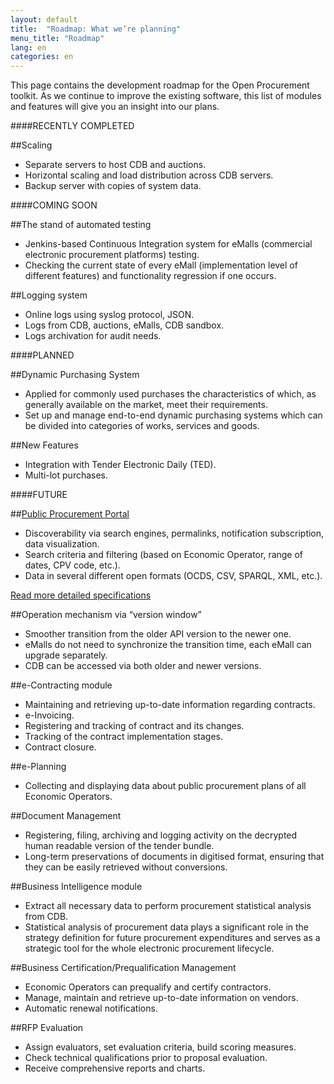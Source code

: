 ```yaml
---
layout: default
title:  "Roadmap: What we’re planning"
menu_title: "Roadmap"
lang: en
categories: en
---
```


This page contains the development roadmap for the Open Procurement toolkit. As we continue to improve the existing software, this list of modules and features will give you an insight into our plans.

####RECENTLY COMPLETED

##Scaling
* Separate servers to host CDB and auctions.
* Horizontal scaling and load distribution across CDB servers.
* Backup server with copies of system data.

####COMING SOON

##The stand of automated testing
* Jenkins-based Continuous Integration system for eMalls (commercial electronic procurement platforms) testing. 
* Checking the current state of every eMall (implementation level of different features) and functionality regression if one occurs.

##Logging system
* Online logs using syslog protocol, JSON.
* Logs from CDB, auctions, eMalls, CDB sandbox.
* Logs archivation for audit needs.

####PLANNED

##Dynamic Purchasing System
* Applied for commonly used purchases the characteristics of which, as generally available on the market, meet their requirements.
* Set up and manage end-to-end dynamic purchasing systems which can be divided into categories of works, services and goods. 

##New Features
* Integration with Tender Electronic Daily (TED).
* Multi-lot purchases.

####FUTURE

##[Public Procurement Portal](http://openprocurement.org/en/public-procurement-portal)
* Discoverability via search engines, permalinks, notification subscription, data visualization. 
* Search criteria and filtering (based on Economic Operator, range of dates, CPV code, etc.).
* Data in several different open formats (OCDS, CSV, SPARQL, XML, etc.).

[Read more detailed specifications](http://openprocurement.org/en/public-procurement-portal)

##Operation mechanism via “version window”
* Smoother transition from the older API version to the newer one. 
* eMalls do not need to synchronize the transition time, each eMall can upgrade separately.
* CDB can be accessed via both older and newer versions.

##e-Contracting module
* Maintaining and retrieving up-to-date information regarding contracts.
* e-Invoicing.
* Registering and tracking of contract and its changes.
* Tracking of the contract implementation stages.
* Contract closure.

##e-Planning 
* Collecting and displaying data about public procurement plans of all Economic Operators.

##Document Management
* Registering, filing, archiving and logging activity on the decrypted human readable version of the tender bundle.
* Long-term preservations of documents in digitised format, ensuring that they can be easily retrieved without conversions.

##Business Intelligence module
* Extract all necessary data to perform procurement statistical analysis from CDB.
* Statistical analysis of procurement data plays a significant role in the strategy definition for future procurement expenditures and serves as a strategic tool for the whole electronic procurement lifecycle.

##Business Certification/Prequalification Management
* Economic Operators can prequalify and certify contractors.
* Manage, maintain and retrieve up-to-date information on vendors.
* Automatic renewal notifications.

##RFP Evaluation
* Assign evaluators, set evaluation criteria, build scoring measures.
* Check technical qualifications prior to proposal evaluation.
* Receive comprehensive reports and charts.

